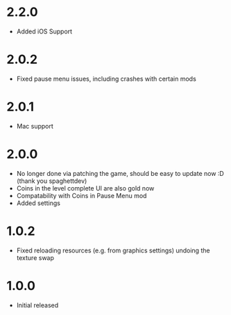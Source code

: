 # 2.2.0
- Added iOS Support

# 2.0.2
- Fixed pause menu issues, including crashes with certain mods

# 2.0.1
- Mac support

# 2.0.0
- No longer done via patching the game, should be easy to update now :D (thank you spaghettdev)
- Coins in the level complete UI are also gold now
- Compatability with Coins in Pause Menu mod
- Added settings

# 1.0.2
- Fixed reloading resources (e.g. from graphics settings) undoing the texture swap

# 1.0.0
- Initial released
